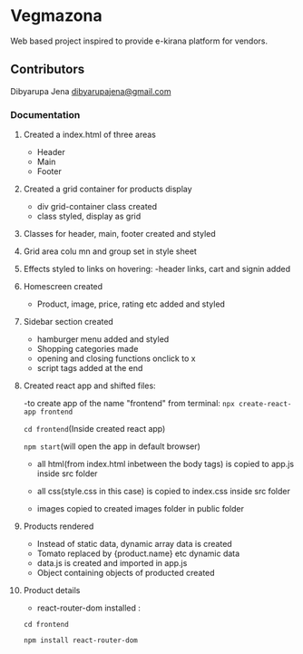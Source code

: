 
# Vegmazona #
Web based project inspired to provide e-kirana platform for vendors.




## Contributors ##

Dibyarupa Jena <dibyarupajena@gmail.com>


### Documentation ###

1. Created a index.html of three areas

    - Header
    - Main
    - Footer


2. Created a grid container for products display

    - div grid-container class created
    - class styled, display as grid


3. Classes for header, main, footer created and styled


4. Grid area colu
mn and group set in style sheet

5. Effects styled to links on hovering:
    -header links, cart and signin added


6. Homescreen created

    - Product, image, price, rating etc added and styled


7. Sidebar section created

    - hamburger menu added and styled
    - Shopping categories made
    - opening and closing functions onclick to x
    - script tags added at the end


8. Created react app and shifted files:

    -to create app of the name "frontend" from terminal:
    ``` npx create-react-app frontend ```
    
    ```cd frontend```(Inside created react app)

    ```npm start```(will open the app in default browser)

    - all html(from index.html inbetween the body tags) is copied to app.js inside src folder

    - all css(style.css in this case) is copied to index.css inside src folder

    - images copied to created images folder in public folder


9. Products rendered

    - Instead of static data, dynamic array data is created
    - Tomato replaced by {product.name} etc dynamic data
    - data.js is created and imported in app.js
    - Object containing objects of producted created

10. Product details 

    - react-router-dom installed : 
    
    ```cd frontend ```
    
    ```npm install react-router-dom  ```